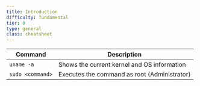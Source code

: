 ```yaml
---
title: Introduction
difficulty: fundamental
tier: 0
type: general
class: cheatsheet
---
```


| **Command** | **Description** |
| --------------|-------------------|
|`uname -a`|  Shows the current kernel and OS information |
|`sudo <command>`| Executes the command as root (Administrator) |
